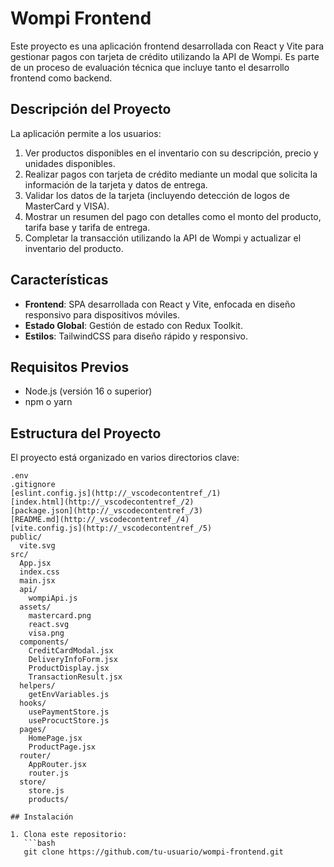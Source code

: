 # Wompi Frontend

Este proyecto es una aplicación frontend desarrollada con React y Vite para gestionar pagos con tarjeta de crédito utilizando la API de Wompi. Es parte de un proceso de evaluación técnica que incluye tanto el desarrollo frontend como backend.

## Descripción del Proyecto

La aplicación permite a los usuarios:
1. Ver productos disponibles en el inventario con su descripción, precio y unidades disponibles.
2. Realizar pagos con tarjeta de crédito mediante un modal que solicita la información de la tarjeta y datos de entrega.
3. Validar los datos de la tarjeta (incluyendo detección de logos de MasterCard y VISA).
4. Mostrar un resumen del pago con detalles como el monto del producto, tarifa base y tarifa de entrega.
5. Completar la transacción utilizando la API de Wompi y actualizar el inventario del producto.

## Características

- **Frontend**: SPA desarrollada con React y Vite, enfocada en diseño responsivo para dispositivos móviles.
- **Estado Global**: Gestión de estado con Redux Toolkit.
- **Estilos**: TailwindCSS para diseño rápido y responsivo.
<!-- - **Pruebas**: Cobertura de pruebas superior al 80% con Jest.
- **Despliegue**: Aplicación desplegada en AWS utilizando servicios como S3, CloudFront y RDS. -->

## Requisitos Previos

- Node.js (versión 16 o superior)
- npm o yarn

## Estructura del Proyecto

El proyecto está organizado en varios directorios clave:

```plaintext
.env
.gitignore
[eslint.config.js](http://_vscodecontentref_/1)
[index.html](http://_vscodecontentref_/2)
[package.json](http://_vscodecontentref_/3)
[README.md](http://_vscodecontentref_/4)
[vite.config.js](http://_vscodecontentref_/5)
public/
  vite.svg
src/
  App.jsx
  index.css
  main.jsx
  api/
    wompiApi.js
  assets/
    mastercard.png
    react.svg
    visa.png
  components/
    CreditCardModal.jsx
    DeliveryInfoForm.jsx
    ProductDisplay.jsx
    TransactionResult.jsx
  helpers/
    getEnvVariables.js
  hooks/
    usePaymentStore.js
    useProcuctStore.js
  pages/
    HomePage.jsx
    ProductPage.jsx
  router/
    AppRouter.jsx
    router.js
  store/
    store.js
    products/

## Instalación

1. Clona este repositorio:
   ```bash
   git clone https://github.com/tu-usuario/wompi-frontend.git

